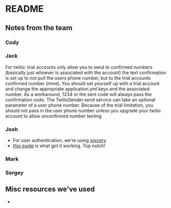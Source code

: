 # README

## Notes from the team

### Cody


### Jack
For twilio: trial accounts only allow you to send to confirmed numbers (basically just whoever is associated with the account) the text confirmation is set up to not pull the users phone number, but to the trial accounts confirmed number (mine). You should set yourself up with a trial account and change the appropriate application.yml keys and the associated number. As a workaround, 1234 or the sent code will always pass the confirmation code.
The TwilioSender.send service can take an optional parameter of a user phone number. Because of the trial limitation, you should not pass in the user phone number unless you upgrade your twilio account to allow unconfirmed number texting
### Josh

- For user authentication, we're using [sorcery](https://github.com/NoamB/sorcery)
- [this guide](https://www.sitepoint.com/magical-authentication-sorcery/) is what got it working. Top notch!


### Mark

### Sergey


## Misc resources we've used

-
